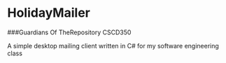 # HolidayMailer
###Guardians Of TheRepository CSCD350 

A simple desktop mailing client written in C# for my software engineering class
